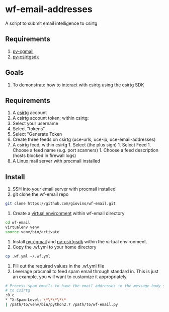 # wf-email-addresses
A script to submit email intelligence to csirtg

## Requirements

1. [py-cgmail](https://github.com/csirtgadgets/py-cgmail)
1. [py-csirtgsdk](https://github.com/csirtgadgets/py-csirtgsdk)

## Goals

1. To demonstrate how to interact with csirtg using the csirtg SDK

## Requirements

1. A [csirtg](https://csirtg.io) account
1. A csirtg account token; within csirtg:
  1. Select your username
  1. Select "tokens"
  1. Select "Generate Token
1. Create three feeds on csirtg (uce-urls, uce-ip, uce-email-addresses)
  1. A csirtg feed; within csirtg
    1. Select (the plus sign)
    1. Select Feed
    1. Choose a feed name (e.g. port scanners)
    1. Choose a feed description (hosts blocked in firewall logs)
1. A Linux mail server with procmail installed

## Install

1. SSH into your email server with procmail installed
1. git clone the wf-email repo

  ```bash
  git clone https://github.com/giovino/wf-email.git
  ```
1. Create a [virtual environment](http://docs.python-guide.org/en/latest/dev/virtualenvs/#basic-usage) within wf-email directory

  ```bash
 cd wf-email
 virtualenv venv
 source venv/bin/activate
  ```
1. Install [py-cgmail](https://github.com/csirtgadgets/py-cgmail) and [py-csirtgsdk](https://github.com/csirtgadgets/py-csirtgsdk)
within the virtual environment.
1. Copy the .wf.yml to your home directory

  ```bash
  cp .wf.yml ~/.wf.yml
  ```
1. Fill out the required values in the .wf.yml file
1. Leverage procmail to feed spam email through standard in. This is just an example, you will want to customize
it appropriately.

  ```bash
# Process spam emails to have the email addresses in the message body submitted
# to csirtg
:0 c
* ^X-Spam-Level: \*\*\*\*\*
| /path/to/venv/bin/python2.7 /path/to/wf-email.py
  ```
